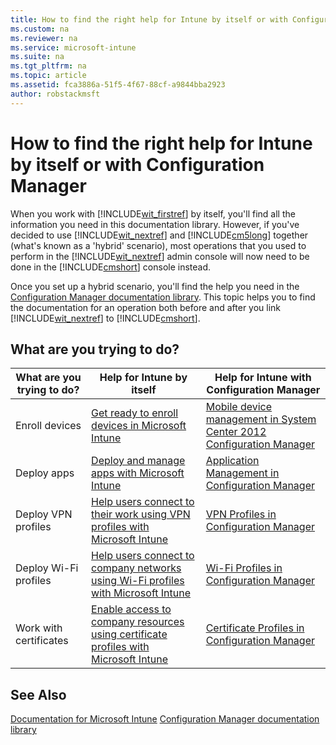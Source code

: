 ```yaml
---
title: How to find the right help for Intune by itself or with Configuration Manager
ms.custom: na
ms.reviewer: na
ms.service: microsoft-intune
ms.suite: na
ms.tgt_pltfrm: na
ms.topic: article
ms.assetid: fca3886a-51f5-4f67-88cf-a9844bba2923
author: robstackmsft
---
```

# How to find the right help for Intune by itself or with Configuration Manager
When you work with [!INCLUDE[wit_firstref](./includes/wit_firstref_md.md)] by itself, you'll find all the information you need in this documentation library. However, if you've decided to use [!INCLUDE[wit_nextref](./includes/wit_nextref_md.md)] and [!INCLUDE[cm5long](./includes/cm5long_md.md)] together (what's known as a 'hybrid' scenario), most operations that you used to perform in the [!INCLUDE[wit_nextref](./includes/wit_nextref_md.md)] admin console will now need to be done in the [!INCLUDE[cmshort](./includes/cmshort_md.md)] console instead.

Once you set up a hybrid scenario, you'll find the help you need in the [Configuration Manager documentation library](https://technet.microsoft.com/en-us/library/gg682041.aspx). This topic helps you to find the documentation for an operation both before and after you link [!INCLUDE[wit_nextref](./includes/wit_nextref_md.md)] to [!INCLUDE[cmshort](./includes/cmshort_md.md)].

## What are you trying to do?

|What are you trying to do?|Help for Intune by itself|Help for Intune with Configuration Manager|
|------------------------------|-----------------------------|----------------------------------------------|
|Enroll devices|[Get ready to enroll devices in Microsoft Intune](https://technet.microsoft.com/library/dn646962.aspx)|[Mobile device management in System Center 2012 Configuration Manager](https://technet.microsoft.com/library/mt243476.aspx)|
|Deploy apps|[Deploy and manage apps with Microsoft Intune](https://technet.microsoft.com/library/dn646965.aspx)|[Application Management in Configuration Manager](https://technet.microsoft.com/library/gg699373.aspx)|
|Deploy VPN profiles|[Help users connect to their work using VPN profiles with Microsoft Intune](https://technet.microsoft.com/library/dn818905.aspx)|[VPN Profiles in Configuration Manager](https://technet.microsoft.com/library/dn261217.aspx)|
|Deploy Wi-Fi profiles|[Help users connect to company networks using Wi-Fi profiles with Microsoft Intune](https://technet.microsoft.com/library/dn818903.aspx)|[Wi-Fi Profiles in Configuration Manager](https://technet.microsoft.com/library/dn261221.aspx)|
|Work with certificates|[Enable access to company resources using certificate profiles with Microsoft Intune](https://technet.microsoft.com/library/dn818904.aspx)|[Certificate Profiles in Configuration Manager](https://technet.microsoft.com/library/dn261202.aspx)|

## See Also
[Documentation for Microsoft Intune](documentation-for-microsoft-intune.md)
[Configuration Manager documentation library](https://technet.microsoft.com/en-us/library/gg682041.aspx)

